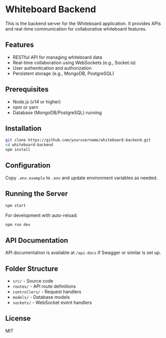 # Whiteboard Backend

This is the backend server for the Whiteboard application. It provides APIs and real-time communication for collaborative whiteboard features.

## Features

- RESTful API for managing whiteboard data
- Real-time collaboration using WebSockets (e.g., Socket.io)
- User authentication and authorization
- Persistent storage (e.g., MongoDB, PostgreSQL)

## Prerequisites

- Node.js (v14 or higher)
- npm or yarn
- Database (MongoDB/PostgreSQL) running

## Installation

```bash
git clone https://github.com/yourusername/whiteboard-backend.git
cd whiteboard-backend
npm install
```

## Configuration

Copy `.env.example` to `.env` and update environment variables as needed.

## Running the Server

```bash
npm start
```

For development with auto-reload:

```bash
npm run dev
```

## API Documentation

API documentation is available at `/api-docs` if Swagger or similar is set up.

## Folder Structure

- `src/` - Source code
- `routes/` - API route definitions
- `controllers/` - Request handlers
- `models/` - Database models
- `sockets/` - WebSocket event handlers

## License

MIT
